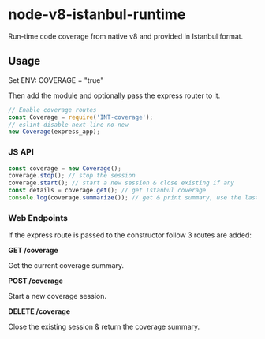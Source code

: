 # node-v8-istanbul-runtime
Run-time code coverage from native v8 and provided in Istanbul format.

## Usage

Set ENV: COVERAGE = "true"

Then add the module and optionally pass the express router to it.

```javascript
// Enable coverage routes
const Coverage = require('INT-coverage');
// eslint-disable-next-line no-new
new Coverage(express_app);
```

### JS API

```javascript
const coverage = new Coverage();
coverage.stop(); // stop the session
coverage.start(); // start a new session & close existing if any
const details = coverage.get(); // get Istanbul coverage
console.log(coverage.summarize()); // get & print summary, use the last generated reports by default
```

### Web Endpoints

If the express route is passed to the constructor follow 3 routes are added:

**GET /coverage**

Get the current coverage summary.

**POST /coverage**

Start a new coverage session.

**DELETE /coverage**

Close the existing session & return the coverage summary.
